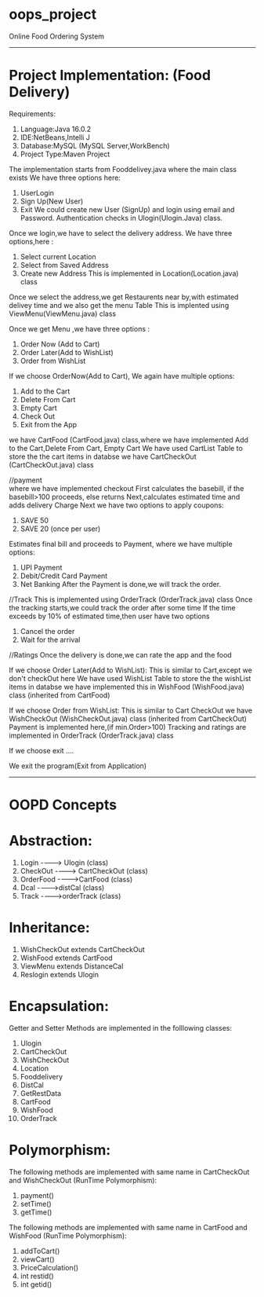 # oops_project
Online Food Ordering System

*************************************************

# Project Implementation: (Food Delivery)

Requirements:

  1. Language:Java 16.0.2 
  2. IDE:NetBeans,Intelli J 
  3. Database:MySQL (MySQL Server,WorkBench) 
  4. Project Type:Maven Project
  

The implementation starts from Fooddelivey.java where the main class exists
We have three options here:
  1. UserLogin
  2. Sign Up(New User)
  3. Exit
We could create new User (SignUp) and login using email and Password.
Authentication checks in Ulogin(Ulogin.Java) class.

Once we login,we have to select the delivery address.
We have three options,here :
  1. Select current Location
  2. Select from Saved Address
  3. Create new Address
This is implemented in Location(Location.java) class

Once we select the address,we get Restaurents near by,with estimated delivey time
and we also get the menu Table
This is implented using ViewMenu(ViewMenu.java) class

Once we get Menu ,we have three options :
1. Order Now (Add to Cart)
2. Order Later(Add to WishList)
3. Order from WishList

If we choose OrderNow(Add to Cart),
We again have multiple options:
1. Add to the Cart
2. Delete From Cart
3. Empty Cart
4. Check Out
5. Exit from the App



we have CartFood (CartFood.java) class,where we have implemented Add to the Cart,Delete From Cart, Empty Cart
We have used CartList Table to store the the cart items in databse
we have CartCheckOut (CartCheckOut.java) class 

//payment      
where we have implemented checkout 
First calculates the basebill,
if the basebill>100 proceeds, else returns
Next,calculates estimated time and adds delivery Charge
Next we have two options to apply coupons:
1. SAVE 50
2. SAVE 20 (once per user)

Estimates final bill and proceeds to Payment,
where we have multiple options: 
1. UPI Payment
2. Debit/Credit Card Payment
3. Net Banking
After the Payment is done,we will track the order.

//Track
This is implemented using OrderTrack (OrderTrack.java) class
Once the tracking starts,we could track the order after some time
If the time exceeds by 10% of estimated time,then user have two options 
1. Cancel the order
2. Wait for the arrival

//Ratings
Once the delivery is done,we can rate the app and the food

If we choose Order Later(Add to WishList):
This is similar to Cart,except we don't checkOut here
We have used WishList Table to store the the wishList items in databse
we have implemented this in WishFood (WishFood.java) class  (inherited from CartFood)
      


If we choose Order from WishList:
This is similar to Cart CheckOut
we have WishCheckOut (WishCheckOut.java) class (inherited from CartCheckOut)
Payment is implemented here,(if min.Order>100)
Tracking and ratings are implemented in OrderTrack (OrderTrack.java) class

If we choose exit ....

We exit the program(Exit from Application)

*************************************************

# OOPD Concepts

# Abstraction:

1. Login  ----> Ulogin (class)
2. CheckOut ----> CartCheckOut (class)
3. OrderFood ---->CartFood (class)
4. Dcal ---->distCal (class)
5. Track ---->orderTrack (class)


# Inheritance:

1. WishCheckOut extends CartCheckOut
2. WishFood extends CartFood
3. ViewMenu extends DistanceCal
4. Reslogin extends Ulogin


# Encapsulation:

Getter and Setter Methods are implemented in the folllowing classes:

1. Ulogin 
2. CartCheckOut
3. WishCheckOut
4. Location
5. Fooddelivery
6. DistCal
7. GetRestData
8. CartFood
9. WishFood
10. OrderTrack

# Polymorphism:

The following methods are implemented with same name in CartCheckOut and WishCheckOut (RunTime Polymorphism):
1. payment()
2. setTime()
3. getTime() 

The following methods are implemented with same name in CartFood and WishFood (RunTime Polymorphism):
1. addToCart()
2. viewCart()
3. PriceCalculation()
4. int restid()
5. int getid()
    
